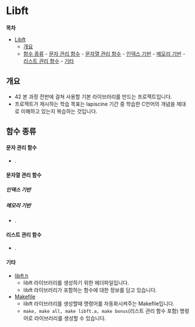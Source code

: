 # Libft

**목차**
- [Libft](#libft)
	- [개요](#개요)
	- [함수 종류](#함수-종류)
			- [문자 관리 함수](#문자-관리-함수)
			- [문자열 관리 함수](#문자열-관리-함수)
				- [인덱스 기반](#인덱스-기반)
				- [메모리 기반](#메모리-기반)
			- [리스트 관리 함수](#리스트-관리-함수)
			- [기타](#기타)
   
## 개요
* 42 본 과정 전반에 걸쳐 사용할 기본 라이브러리를 만드는 프로젝트입니다.
* 프로젝트가 제시하는 학습 목표는 lapiscine 기간 중 학습한 C언어의 개념을 제대로 이해하고 있는지 복습하는 것입니다.   
   
## 함수 종류
#### 문자 관리 함수
* .
#### 문자열 관리 함수
##### 인덱스 기반
##### 메모리 기반
* .
#### 리스트 관리 함수
* .
#### 기타
* [libft.h](./libft.h)
  * libft 라이브러리를 생성하기 위한 헤더파일입니다.
  * libft 라이브러리가 포함하는 함수에 대한 정보를 담고 있습니다.
* [Makefile](./Makefile)
  * libft 라이브러리를 생성할때 명령어를 자동화시켜주는 Makefile입니다.
  * `make, make all, make libft.a, make bonus`(리스트 관리 함수 포함) 명령어로 라이브러리를 생성할 수 있습니다.